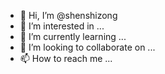 - 👋 Hi, I’m @shenshizong
- 👀 I’m interested in ...
- 🌱 I’m currently learning ...
- 💞️ I’m looking to collaborate on ...
- 📫 How to reach me ...

<!---
shenshizong/shenshizong is a ✨ special ✨ repository because its `README.md` (this file) appears on your GitHub profile.
You can click the Preview link to take a look at your changes.
--->
